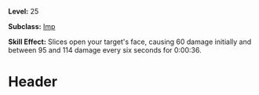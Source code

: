 <!-- TITLE: Skill: Face Gash -->
<!-- SUBTITLE:  A maiming strike that causes damage over time.-->

**Level:** 25

**Subclass:** [Imp](imp)

**Skill Effect:** Slices open your target's face, causing 60 damage initially and between 95 and 114 damage every six seconds for 0:00:36.

# Header